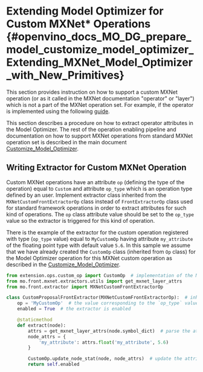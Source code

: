 # Extending Model Optimizer for Custom MXNet* Operations {#openvino_docs_MO_DG_prepare_model_customize_model_optimizer_Extending_MXNet_Model_Optimizer_with_New_Primitives}

This section provides instruction on how to support a custom MXNet operation (or as it called in the MXNet documentation
"operator" or "layer") which is not a part of the MXNet operation set. For example, if the operator is implemented using
the following [guide](https://mxnet.apache.org/versions/1.7.0/api/faq/new_op.html).

This section describes a procedure on how to extract operator attributes in the Model Optimizer. The rest of the
operation enabling pipeline and documentation on how to support MXNet operations from standard MXNet operation set is
described in the main document [Customize_Model_Optimizer](Customize_Model_Optimizer.md).

## Writing Extractor for Custom MXNet Operation
Custom MXNet operations have an attribute `op` (defining the type of the operation) equal to `Custom` and attribute
`op_type` which is an operation type defined by an user. Implement extractor class inherited from the
`MXNetCustomFrontExtractorOp` class instead of `FrontExtractorOp` class used for standard framework operations in order
to extract attributes for such kind of operations. The `op` class attribute value should be set to the `op_type` value
so the extractor is triggered for this kind of operation.

There is the example of the extractor for the custom operation registered with type (`op_type` value) equal to
`MyCustomOp` having attribute `my_attribute` of the floating point type with default value `5.6`. In this sample we
assume that we have already created the `CustomOp` class (inherited from `Op` class) for the Model Optimizer operation
for this MXNet custom operation as described in the [Customize_Model_Optimizer](Customize_Model_Optimizer.md).

```py
from extension.ops.custom_op import CustomOp  # implementation of the MO operation class
from mo.front.mxnet.extractors.utils import get_mxnet_layer_attrs
from mo.front.extractor import MXNetCustomFrontExtractorOp

class CustomProposalFrontExtractor(MXNetCustomFrontExtractorOp):  # inherit from specific base class
    op = 'MyCustomOp'  # the value corresponding to the `op_type` value of the MXNet operation
    enabled = True  # the extractor is enabled

    @staticmethod
    def extract(node):
        attrs = get_mxnet_layer_attrs(node.symbol_dict)  # parse the attributes to a dictionary with string values
        node_attrs = {
            'my_attribute': attrs.float('my_attribute', 5.6)
        }

        CustomOp.update_node_stat(node, node_attrs)  # update the attributes of the node
        return self.enabled
```
